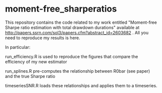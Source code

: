 # moment-free_sharperatios
This repository contains the code related to my work entitled "Moment-free Sharpe ratio estimation with total drawdown durations" available at http://papers.ssrn.com/sol3/papers.cfm?abstract_id=2603682 . All you need to reproduce my results is here.

In particular: 

run_efficiency.R is used to reproduce the figures that compare the efficiency of my new estimator

run_splines.R pre-computes the relationship between R0bar (see paper) and the true Sharpe ratio
 
timeseriesSNR.R loads these relationships and applies them to a timeseries.



